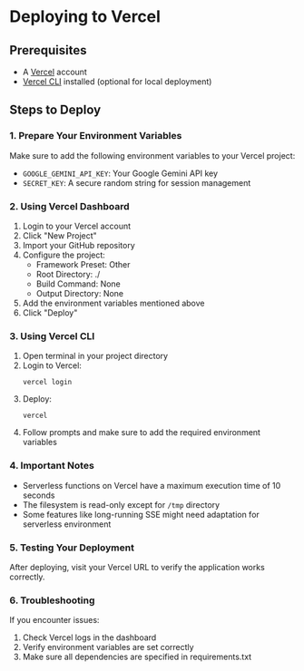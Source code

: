 # Deploying to Vercel

## Prerequisites
- A [Vercel](https://vercel.com) account
- [Vercel CLI](https://vercel.com/download) installed (optional for local deployment)

## Steps to Deploy

### 1. Prepare Your Environment Variables
Make sure to add the following environment variables to your Vercel project:
- `GOOGLE_GEMINI_API_KEY`: Your Google Gemini API key
- `SECRET_KEY`: A secure random string for session management

### 2. Using Vercel Dashboard

1. Login to your Vercel account
2. Click "New Project"
3. Import your GitHub repository
4. Configure the project:
   - Framework Preset: Other
   - Root Directory: ./
   - Build Command: None
   - Output Directory: None
5. Add the environment variables mentioned above
6. Click "Deploy"

### 3. Using Vercel CLI

1. Open terminal in your project directory
2. Login to Vercel:
   ```
   vercel login
   ```
3. Deploy:
   ```
   vercel
   ```
4. Follow prompts and make sure to add the required environment variables

### 4. Important Notes

- Serverless functions on Vercel have a maximum execution time of 10 seconds
- The filesystem is read-only except for `/tmp` directory
- Some features like long-running SSE might need adaptation for serverless environment

### 5. Testing Your Deployment

After deploying, visit your Vercel URL to verify the application works correctly.

### 6. Troubleshooting

If you encounter issues:
1. Check Vercel logs in the dashboard
2. Verify environment variables are set correctly
3. Make sure all dependencies are specified in requirements.txt
